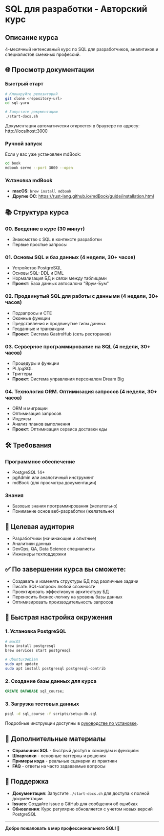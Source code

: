# SQL для разработки - Авторский курс

## Описание курса
4-месячный интенсивный курс по SQL для разработчиков, аналитиков и специалистов смежных профессий.

## 🌐 Просмотр документации

### Быстрый старт
```bash
# Клонируйте репозиторий
git clone <repository-url>
cd sql-yaru

# Запустите документацию
./start-docs.sh
```

Документация автоматически откроется в браузере по адресу: http://localhost:3000

### Ручной запуск
Если у вас уже установлен mdBook:
```bash
cd book
mdbook serve --port 3000 --open
```

### Установка mdBook
- **macOS**: `brew install mdbook`
- **Другие ОС**: https://rust-lang.github.io/mdBook/guide/installation.html

## 📚 Структура курса

### 00. Введение в курс (30 минут)
- Знакомство с SQL в контексте разработки
- Первые простые запросы

### 01. Основы SQL и баз данных (4 недели, 30+ часов)
- Устройство PostgreSQL
- Основы SQL: DDL и DML
- Нормализация БД и связи между таблицами
- **Проект**: База данных автосалона "Врум-Бум"

### 02. Продвинутый SQL для работы с данными (4 недели, 30+ часов)
- Подзапросы и CTE
- Оконные функции
- Представления и продвинутые типы данных
- Геоданные и транзакции
- **Проект**: Система GastroHub (сеть ресторанов)

### 03. Серверное программирование на SQL (4 недели, 30+ часов)
- Процедуры и функции
- PL/pgSQL
- Триггеры
- **Проект**: Система управления персоналом Dream Big

### 04. Технология ORM. Оптимизация запросов (4 недели, 30+ часов)
- ORM и миграции
- Оптимизация запросов
- Индексы
- Анализ планов выполнения
- **Проект**: Оптимизация сервиса доставки еды

## 🛠 Требования

### Программное обеспечение
- PostgreSQL 14+
- pgAdmin или аналогичный инструмент
- mdBook (для просмотра документации)

### Знания
- Базовые знания программирования (желательно)
- Понимание основ веб-разработки (желательно)

## 🎯 Целевая аудитория
- Разработчики (начинающие и опытные)
- Аналитики данных
- DevOps, QA, Data Science специалисты
- Инженеры техподдержки

## ✅ По завершении курса вы сможете:
- Создавать и изменять структуры БД под различные задачи
- Писать SQL-запросы любой сложности
- Проектировать эффективную архитектуру БД
- Переносить бизнес-логику на уровень базы данных
- Оптимизировать производительность запросов

## 🚀 Быстрая настройка окружения

### 1. Установка PostgreSQL
```bash
# macOS
brew install postgresql
brew services start postgresql

# Ubuntu/Debian
sudo apt update
sudo apt install postgresql postgresql-contrib
```

### 2. Создание базы данных для курса
```sql
CREATE DATABASE sql_course;
```

### 3. Загрузка тестовых данных
```bash
psql -d sql_course -f scripts/setup-db.sql
```

Подробные инструкции доступны в [руководстве по установке](book/src/docs/installation-guide.md).

## 📖 Дополнительные материалы

- **Справочник SQL** - быстрый доступ к командам и функциям
- **Шпаргалки** - основные паттерны и решения
- **Примеры кода** - реальные сценарии из практики
- **FAQ** - ответы на часто задаваемые вопросы

## 🤝 Поддержка

- **Документация**: Запустите `./start-docs.sh` для доступа к полной документации
- **Issues**: Создайте issue в GitHub для сообщения об ошибках
- **Обновления**: Курс регулярно обновляется с учетом новых версий PostgreSQL

---

**Добро пожаловать в мир профессионального SQL! 🎉** 